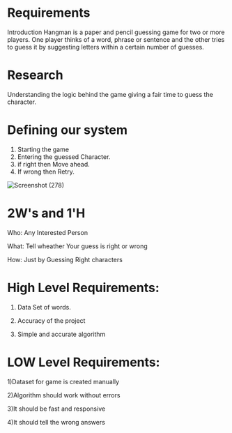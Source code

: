 # Requirements
Introduction
Hangman is a paper and pencil guessing game for two or more players. One player thinks of a word, phrase or sentence and the other tries to guess it by suggesting letters within a certain number of guesses.
# Research 
Understanding the logic behind the game giving a fair time to guess the character.
# Defining our system
1) Starting the game 
2) Entering the guessed Character.
3) if right then Move ahead.
4) If wrong then Retry.


 ![Screenshot (278)](https://user-images.githubusercontent.com/45102235/114872122-9ff4f780-9e17-11eb-9807-6a94d0611881.png)



# 2W's and 1'H

Who:
Any Interested Person

What:
Tell wheather Your guess is right or wrong

How:
Just by Guessing Right characters

# High Level Requirements:
1) Data Set of words.

2) Accuracy of the project

3) Simple and accurate algorithm


# LOW Level Requirements:

1)Dataset for game is created manually

2)Algorithm should work without errors

3)It should be fast and responsive

4)It should tell the wrong answers


